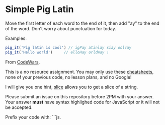 # Simple Pig Latin

Move the first letter of each word to the end of it, then add "ay" to the end of the word. Don't worry about punctuation for today.

Examples:

```js
pig_it('Pig latin is cool') // igPay atinlay siay oolcay
pig_it('Hello world')     // elloHay orldWay !
```

From [CodeWars](http://www.codewars.com/kata/simple-pig-latin).


This is a no resource assignment. You may only use these [cheatsheets](https://git.generalassemb.ly/hartcode/cheat-sheets), none of your previous code, no lesson plans, and no Google!

I will give you one hint, [slice](https://developer.mozilla.org/en-US/docs/Web/JavaScript/Reference/Global_Objects/String/slice) allows you to get a slice of a string.



Please submit an issue on this repository before 2PM with your answer. Your answer **must** have syntax highlighed code for JavaScript or it will not be accepted. 

Prefix your code with: ```js.
